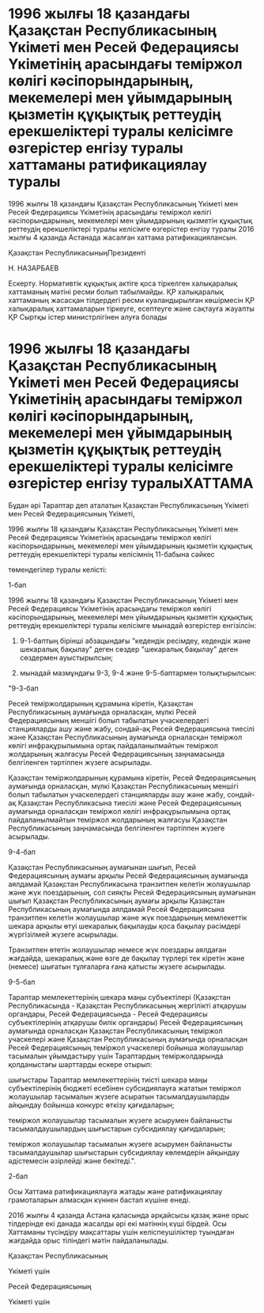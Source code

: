 # 1996 жылғы 18 қазандағы Қазақстан Республикасының Үкіметі мен Ресей Федерациясы Үкіметінің арасындағы теміржол көлігі кәсіпорындарының, мекемелері мен ұйымдарының қызметін құқықтық реттеудің ерекшеліктері туралы келісімге өзгерістер енгізу туралы    хаттаманы    ратификациялау   туралы

1996 жылғы 18 қазандағы Қазақстан Республикасының Үкіметі мен Ресей Федерациясы Үкіметінің арасындағы теміржол көлігі кәсіпорындарының, мекемелері мен ұйымдарының қызметін құқықтық реттеудің ерекшеліктері туралы келісімге өзгерістер енгізу туралы 2016 жылғы 4 қазанда Астанада жасалған хаттама ратификациялансын.

Қазақстан РеспубликасыныңПрезиденті

Н. НАЗАРБАЕВ

Ескерту. Нормативтік құқықтық актіге қоса тіркелген халықаралық хаттаманың мәтіні ресми болып табылмайды. ҚР халықаралық хаттаманың жасасқан тілдердегі ресми куәландырылған көшірмесін ҚР халықаралық хаттамаларын тіркеуге, есептеуге және сақтауға жауапты ҚР Сыртқы істер министрлігінен алуға болады

# 1996 жылғы 18 қазандағы Қазақстан Республикасының Үкіметі мен Ресей Федерациясы Үкіметінің арасындағы теміржол көлігі кәсіпорындарының, мекемелері мен ұйымдарының қызметін құқықтық реттеудің ерекшеліктері туралы келісімге өзгерістер енгізу туралыХАТТАМА

Бұдан әрі Тараптар деп аталатын Қазақстан Республикасының Үкіметі мен Ресей Федерациясының Үкіметі,

1996 жылғы 18 қазандағы Қазақстан Республикасының Үкіметі мен Ресей Федерациясы Үкіметінің арасындағы теміржол көлігі кәсіпорындарының, мекемелері мен ұйымдарының қызметін құқықтық реттеудің ерекшеліктері туралы келісімнің 11-бабына сәйкес

төмендегілер туралы келісті:

1-бап

1996 жылғы 18 қазандағы Қазақстан Республикасының Үкіметі мен Ресей Федерациясы Үкіметінің арасындағы теміржол көлігі кәсіпорындарының, мекемелері мен ұйымдарының қызметін құқықтық реттеудің ерекшеліктері туралы келісімге мынадай өзгерістер енгізілсін:

1) 9-1-баптың бірінші абзацындағы "кедендік ресімдеу, кедендік және шекаралық бақылау" деген сөздер "шекаралық бақылау" деген сөздермен ауыстырылсын;

2) мынадай мазмұндағы 9-3, 9-4 және 9-5-баптармен толықтырылсын:

 "9-3-бап

Ресей теміржолдарының құрамына кіретін, Қазақстан Республикасының аумағында орналасқан, мүлкі Ресей Федерациясының меншігі болып табылатын учаскелердегі станцияларды ашу және жабу, сондай-ақ Ресей Федерациясына тиесілі және Қазақстан Республикасының аумағында орналасқан теміржол көлігі инфрақұрылымына ортақ пайдаланылмайтын теміржол жолдарының жалғасуы Ресей Федерациясының заңнамасында белгіленген тәртіппен жүзеге асырылады.

Қазақстан теміржолдарының құрамына кіретін, Ресей Федерациясының аумағында орналасқан, мүлкі Қазақстан Республикасының меншігі болып табылатын учаскелердегі станцияларды ашу және жабу, сондай-ақ Қазақстан Республикасына тиесілі және Ресей Федерациясының аумағында орналасқан теміржол көлігі инфрақұрылымына ортақ пайдаланылмайтын теміржол жолдарының жалғасуы Қазақстан Республикасының заңнамасында белгіленген тәртіппен жүзеге асырылады.

 9-4-бап

Қазақстан Республикасының аумағынан шығып, Ресей Федерациясының аумағы арқылы Ресей Федерациясының аумағында аялдамай Қазақстан Республикасына транзитпен келетін жолаушылар және жүк поездарының, сол сияқты Ресей Федерациясының аумағынан шығып Қазақстан Республикасының аумағы арқылы Қазақстан Республикасының аумағында аялдамай Ресей Федерациясына транзитпен келетін жолаушылар және жүк поездарының мемлекеттік шекара арқылы өтуі шекаралық бақылауды қоса бақылау рәсімдері жүргізілмей жүзеге асырылады.

Транзитпен өтетін жолаушылар немесе жүк поездары аялдаған жағдайда, шекаралық және өзге де бақылау түрлері тек кіретін және (немесе) шығатын тұлғаларға ғана қатысты жүзеге асырылады.

 9-5-бап

Тараптар мемлекеттерінің шекара маңы субъектілері (Қазақстан Республикасында - Қазақстан Республикасының жергілікті атқарушы органдары, Ресей Федерациясында - Ресей Федерациясы субъектілерінің атқарушы билік органдары) Ресей Федерациясының аумағында орналасқан Қазақстан Республикасының теміржол учаскелері және Қазақстан Республикасының аумағында орналасқан Ресей Федерациясының теміржол учаскелері бойынша жолаушылар тасымалын ұйымдастыру үшін Тараптардың теміржолдарында қолданыстағы шарттарды ескере отырып:

шығыстары Тараптар мемлекеттерінің тиісті шекара маңы субъектілерінің бюджеті есебінен субсидиялауға жататын теміржол жолаушылар тасымалын жүзеге асыратын тасымалдаушыларды айқындау бойынша конкурс өткізу қағидаларын;

теміржол жолаушылар тасымалын жүзеге асырумен байланысты тасымалдаушылардың шығыстарын субсидиялау қағидаларын;

теміржол жолаушылар тасымалын жүзеге асырумен байланысты тасымалдаушылар шығыстарын субсидиялау көлемдерін айқындау әдістемесін әзірлейді және бекітеді.".

2-бап

Осы Хаттама ратификациялауға жатады және ратификациялау грамоталарын алмасқан күннен бастап күшіне енеді.

2016 жылғы 4 қазанда Астана қаласында әрқайсысы қазақ және орыс тілдерінде екі данада жасалды әрі екі мәтіннің күші бірдей. Осы Хаттаманы түсіндіру мақсаттары үшін келіспеушіліктер туындаған жағдайда орыс тіліндегі мәтін пайдаланылады.

Қазақстан Республикасының

Үкіметі үшін

Ресей Федерациясының

Үкіметі үшін

